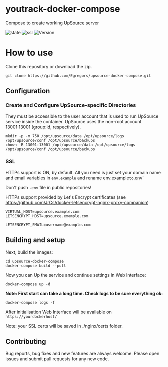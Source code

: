 # youtrack-docker-compose
Compose to create working [UpSource](https://www.jetbrains.com/upsource/) server

![state](https://img.shields.io/badge/state-stable-brightgreen.svg)
![ssl](https://img.shields.io/badge/SSL-OK-brightgreen.svg)
![Version](https://img.shields.io/badge/UpSource%20ver.%3A-2017.3.2888-green.svg)

# How to use

Clone this repository or download the zip.

```
git clone https://github.com/Egregors/upsource-docker-compose.git
```

## Configuration

### Create and Configure UpSource-specific Directories

They must be accessible to the user account that is used to run UpSource service inside the container. 
UpSource uses the non-root account 13001:13001 (group:id, respectively).
```
mkdir -p -m 750 /opt/upsource/data /opt/upsource/logs /opt/upsource/conf /opt/upsource/backups
chown -R 13001:13001 /opt/upsource/data /opt/upsource/logs /opt/upsource/conf /opt/upsource/backups
```

### SSL 

HTTPs support is ON, by default. All you need is just set your domain name and email variables in `env.example` 
and rename env.example` to `.env`

Don't push `.env` file in public repositories!

HTTPs support provided by Let's Encrypt certificates 
(see https://github.com/JrCs/docker-letsencrypt-nginx-proxy-companion) 
```
VIRTUAL_HOST=upsource.example.com
LETSENCRYPT_HOST=upsource.example.com

LETSENCRYPT_EMAIL=username@example.com
```

## Building and setup

Next, build the images:
```
cd upsource-docker-compose
docker-compose build --pull
```

Now you can Up the service and continue settings in Web Interface:
```
docker-compose up -d
```

**Note: First start can take a long time. Check logs to be sure everything ok:**
```
docker-compose logs -f
```

After initialisation Web Interface will be available on `https://yourdockerhost/`

Note: your SSL certs will be saved in ./nginx/certs folder.

## Contributing

Bug reports, bug fixes and new features are always welcome.
Please open issues and submit pull requests for any new code.
